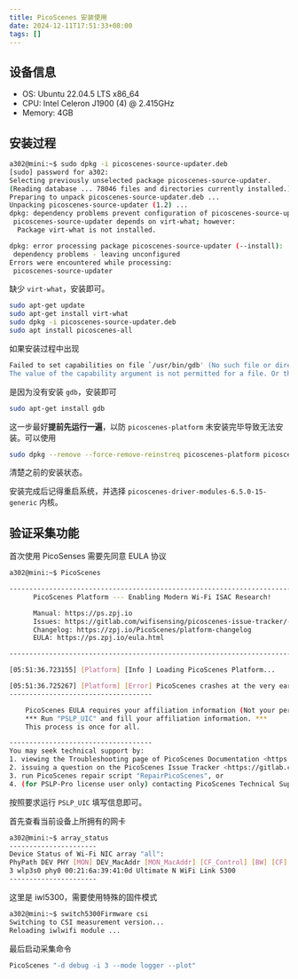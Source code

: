 ```yaml
---
title: PicoScenes 安装使用
date: 2024-12-11T17:51:33+08:00
tags: []
---
```


## 设备信息

- OS: Ubuntu 22.04.5 LTS x86_64
- CPU: Intel Celeron J1900 (4) @ 2.415GHz
- Memory: 4GB

## 安装过程

```bash
a302@mini:~$ sudo dpkg -i picoscenes-source-updater.deb
[sudo] password for a302:
Selecting previously unselected package picoscenes-source-updater.
(Reading database ... 78046 files and directories currently installed.)
Preparing to unpack picoscenes-source-updater.deb ...
Unpacking picoscenes-source-updater (1.2) ...
dpkg: dependency problems prevent configuration of picoscenes-source-updater:
 picoscenes-source-updater depends on virt-what; however:
  Package virt-what is not installed.

dpkg: error processing package picoscenes-source-updater (--install):
 dependency problems - leaving unconfigured
Errors were encountered while processing:
 picoscenes-source-updater
```

缺少 `virt-what`，安装即可。

```bash
sudo apt-get update
sudo apt-get install virt-what
sudo dpkg -i picoscenes-source-updater.deb
sudo apt install picoscenes-all
```

如果安装过程中出现

```bash
Failed to set capabilities on file `/usr/bin/gdb' (No such file or directory)
The value of the capability argument is not permitted for a file. Or the file is not a regular (non-symlink) file
```

是因为没有安装 `gdb`，安装即可

```bash
sudo apt-get install gdb
```

这一步最好**提前先运行一遍**，以防 `picoscenes-platform` 未安装完毕导致无法安装。可以使用

```bash
sudo dpkg --remove --force-remove-reinstreq picoscenes-platform picoscenes-plugins-demo-echoprobe-forwarder picoscenes-all
```

清楚之前的安装状态。

安装完成后记得重启系统，并选择 `picoscenes-driver-modules-6.5.0-15-generic` 内核。

## 验证采集功能

首次使用 PicoSenses 需要先同意 EULA 协议

```bash
a302@mini:~$ PicoScenes

-------------------------------------------------------------------------------------
      PicoScenes Platform --- Enabling Modern Wi-Fi ISAC Research!

      Manual: https://ps.zpj.io
      Issues: https://gitlab.com/wifisensing/picoscenes-issue-tracker/-/issues
      Changelog: https://zpj.io/PicoScenes/platform-changelog
      EULA: https://ps.zpj.io/eula.html

-------------------------------------------------------------------------------------

[05:51:36.723155] [Platform] [Info ] Loading PicoScenes Platform...

[05:51:36.725267] [Platform] [Error] PicoScenes crashes at the very early stage due to the following error:
------------------------------------

    PicoScenes EULA requires your affiliation information (Not your personal).
    *** Run "PSLP_UIC" and fill your affiliation information. ***
    This process is once for all.

------------------------------------
You may seek technical support by:
1. viewing the Troubleshooting page of PicoScenes Documentation <https://ps.zpj.io/troubleshooting.html>, or
2. issuing a question on the PicoScenes Issue Tracker <https://gitlab.com/wifisensing/picoscenes-issue-tracker/issues>, or
3. run PicoScenes repair script "RepairPicoScenes", or
4. (for PSLP-Pro license user only) contacting PicoScenes Technical Support on WeChat.

```

按照要求运行 `PSLP_UIC` 填写信息即可。

首先查看当前设备上所拥有的网卡

```bash
a302@mini:~$ array_status
----------------------
Device Status of Wi-Fi NIC array "all":
PhyPath DEV PHY [MON] DEV_MacAddr [MON_MacAddr] [CF_Control] [BW] [CF] ProductName
3 wlp3s0 phy0 00:21:6a:39:41:0d Ultimate N WiFi Link 5300
----------------------
```

这里是 iwl5300，需要使用特殊的固件模式

```bash
a302@mini:~$ switch5300Firmware csi
Switching to CSI measurement version...
Reloading iwlwifi module ...
```

最后启动采集命令

```bash
PicoScenes "-d debug -i 3 --mode logger --plot"
```
